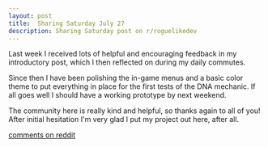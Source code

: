 ```yaml
---
layout: post
title:  Sharing Saturday July 27
description: Sharing Saturday post on r/roguelikedev
---
```


Last week I received lots of helpful and encouraging feedback in my introductory post, which I then reflected on during my daily commutes.

Since then I have been polishing the in-game menus and a basic color theme to put everything in place for the first tests of the DNA mechanic. If all goes well I should have a working prototype by next weekend.

The community here is really kind and helpful, so thanks again to all of you! After initial hesitation I'm very glad I put my project out here, after all.

[comments on reddit](https://www.reddit.com/r/roguelikedev/comments/ciabvr/sharing_saturday_269/)